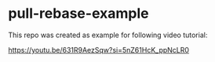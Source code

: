 # pull-rebase-example

This repo was created as example for following video tutorial:

https://youtu.be/631R9AezSqw?si=5nZ61HcK_ppNcLR0
